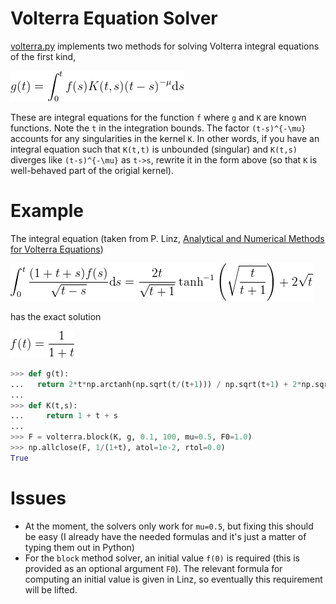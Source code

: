 # Volterra Equation Solver
[volterra.py](./volterra.py) implements two methods for solving Volterra integral equations of the first kind,

![volterra equation](./eqn.png)

These are integral equations for the function `f` where `g` and `K` are known functions.  Note the  `t` in the integration bounds.  The factor `(t-s)^{-\mu}` accounts for any singularities in the kernel `K`.  In other words, if you have an integral equation such that `K(t,t)` is unbounded (singular) and `K(t,s)` diverges like `(t-s)^{-\mu}` as `t->s`, rewrite it in the form above (so that `K` is well-behaved part of the origial kernel).

# Example
The integral equation (taken from P. Linz, [Analytical and Numerical Methods for Volterra Equations][1])

![example eqn](./example.png)

has the exact solution

![example soln](./example_soln.png)

```python
>>> def g(t):
...   return 2*t*np.arctanh(np.sqrt(t/(t+1))) / np.sqrt(t+1) + 2*np.sqrt(t)
... 
>>> def K(t,s):
...     return 1 + t + s
...
>>> F = volterra.block(K, g, 0.1, 100, mu=0.5, F0=1.0)
>>> np.allclose(F, 1/(1+t), atol=1e-2, rtol=0.0)
True
```
[1]: http://epubs.siam.org/doi/book/10.1137/1.9781611970852

# Issues
* At the moment, the solvers only work for `mu=0.5`, but fixing this should be easy (I already have the needed formulas and it's just a matter of typing them out in Python)
* For the `block` method solver, an initial value `f(0)` is required (this is provided as an optional argument `F0`).  The relevant formula for computing an initial value is given in Linz, so eventually this requirement will be lifted.
